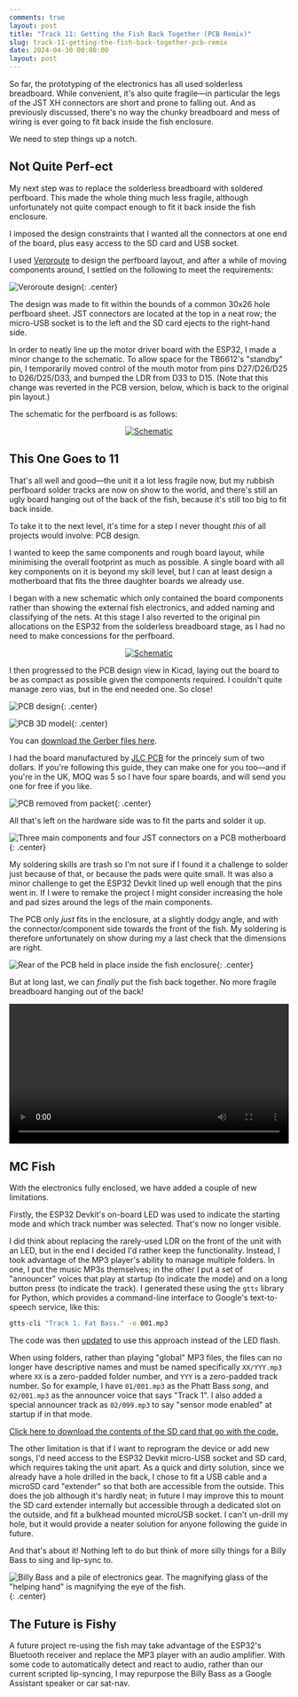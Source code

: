 ```yaml
---
comments: true
layout: post
title: "Track 11: Getting the Fish Back Together (PCB Remix)"
slug: track-11-getting-the-fish-back-together-pcb-remix
date: 2024-04-30 00:00:00
layout: post
---
```


So far, the prototyping of the electronics has all used solderless breadboard. While convenient, it's also quite fragile&mdash;in particular the legs of the JST XH connectors are short and prone to falling out. And as previously discussed, there's no way the chunky breadboard and mess of wiring is ever going to fit back inside the fish enclosure.

We need to step things up a notch.

## Not Quite Perf-ect

My next step was to replace the solderless breadboard with soldered perfboard. This made the whole thing much less fragile, although unfortunately not quite compact enough to fit it back inside the fish enclosure.

I imposed the design constraints that I wanted all the connectors at one end of the board, plus easy access to the SD card and USB socket.

I used [Veroroute](https://sourceforge.net/projects/veroroute/) to design the perfboard layout, and after a while of moving components around, I settled on the following to meet the requirements:

![Veroroute design](/projects/big-mouth-phatt-bass/veroroute.png){: .center}

The design was made to fit within the bounds of a common 30x26 hole perfboard sheet. JST connectors are located at the top in a neat row; the micro-USB socket is to the left and the SD card ejects to the right-hand side.

In order to neatly line up the motor driver board with the ESP32, I made a minor change to the schematic. To allow space for the TB6612's "standby" pin, I temporarily moved control of the mouth motor from pins D27/D26/D25 to D26/D25/D33, and bumped the LDR from D33 to D15. (Note that this change was reverted in the PCB version, below, which is back to the original pin layout.)

The schematic for the perfboard is as follows:

<div class="breakout-full-width"><center><a href="/projects/big-mouth-phatt-bass/schematic-perfboard.png">
<img src="/projects/big-mouth-phatt-bass/schematic-perfboard.png" alt="Schematic"/></a>
</center></div>

## This One Goes to 11

That's all well and good&mdash;the unit it a lot less fragile now, but my rubbish perfboard solder tracks are now on show to the world, and there's still an ugly board hanging out of the back of the fish, because it's still too big to fit back inside.

To take it to the next level, it's time for a step I never thought *this* of all projects would involve: PCB design.

I wanted to keep the same components and rough board layout, while minimising the overall footprint as much as possible. A single board with all key components on it is beyond my skill level, but I can at least design a motherboard that fits the three daughter boards we already use.

I began with a new schematic which only contained the board components rather than showing the external fish electronics, and added naming and classifying of the nets. At this stage I also reverted to the original pin allocations on the ESP32 from the solderless breadboard stage, as I had no need to make concessions for the perfboard.

<div class="breakout-full-width"><center><a href="/projects/big-mouth-phatt-bass/schematic-pcb.png">
<img src="/projects/big-mouth-phatt-bass/schematic-pcb.png" alt="Schematic"/></a>
</center></div>

I then progressed to the PCB design view in Kicad, laying out the board to be as compact as possible given the components required. I couldn't quite manage zero vias, but in the end needed one. So close!

![PCB design](/projects/big-mouth-phatt-bass/pcbdesign.png){: .center}

![PCB 3D model](/projects/big-mouth-phatt-bass/3dmodel.png){: .center}

You can [download the Gerber files here](/projects/big-mouth-phatt-bass/phattbass-gerbers.zip).

I had the board manufactured by [JLC PCB](https://jlcpcb.com/) for the princely sum of two dollars. If you're following this guide, they can make one for you too&mdash;and if you're in the UK, MOQ was 5 so I have four spare boards, and will send you one for free if you like.

![PCB removed from packet](/projects/big-mouth-phatt-bass/23.jpg){: .center}

All that's left on the hardware side was to fit the parts and solder it up.

![Three main components and four JST connectors on a PCB motherboard](/projects/big-mouth-phatt-bass/24.jpg){: .center}

My soldering skills are trash so I'm not sure if I found it a challenge to solder just because of that, or because the pads were quite small. It was also a minor challenge to get the ESP32 Devkit lined up well enough that the pins went in. If I were to remake the project I might consider increasing the hole and pad sizes around the legs of the main components.

The PCB only *just* fits in the enclosure, at a slightly dodgy angle, and with the connector/component side towards the front of the fish. My soldering is therefore unfortunately on show during my a last check that the dimensions are right.

![Rear of the PCB held in place inside the fish enclosure](/projects/big-mouth-phatt-bass/26.jpg){: .center}

But at long last, we can *finally* put the fish back together. No more fragile breadboard hanging out of the back!

<center><video style="width: 720px; max-width:100%" controls><source src="https://video.ianrenton.com/phattbass/phattbass-back-together.webm" type="video/webm"></video></center>

## MC Fish

With the electronics fully enclosed, we have added a couple of new limitations.

Firstly, the ESP32 Devkit's on-board LED was used to indicate the starting mode and which track number was selected. That's now no longer visible.

I did think about replacing the rarely-used LDR on the front of the unit with an LED, but in the end I decided I'd rather keep the functionality. Instead, I took advantage of the MP3 player's ability to manage multiple folders. In one, I put the music MP3s themselves; in the other I put a set of "announcer" voices that play at startup (to indicate the mode) and on a long button press (to indicate the track). I generated these using the `gtts` library for Python, which provides a command-line interface to Google's text-to-speech service, like this:

```bash
gtts-cli "Track 1. Fat Bass." -o 001.mp3
```

The code was then [updated](https://github.com/ianrenton/big-mouth-phatt-bass/commit/737693a2ed3358079e9a240b01f7f0f896ba39de) to use this approach instead of the LED flash.

When using folders, rather than playing "global" MP3 files, the files can no longer have descriptive names and must be named specifically `XX/YYY.mp3` where `XX` is a zero-padded folder number, and `YYY` is a zero-padded track number. So for example, I have `01/001.mp3` as the Phatt Bass *song*, and `02/001.mp3` as the announcer voice that says "Track 1". I also added a special announcer track as `02/099.mp3` to say "sensor mode enabled" at startup if in that mode.

[Click here to download the contents of the SD card that go with the code.](/projects/big-mouth-phatt-bass/sdcard.zip)

The other limitation is that if I want to reprogram the device or add new songs, I'd need access to the ESP32 Devkit micro-USB socket and SD card, which requires taking the unit apart. As a quick and dirty solution, since we already have a hole drilled in the back, I chose to fit a USB cable and a microSD card "extender" so that both are accessible from the outside. This does the job although it's hardly neat; in future I may improve this to mount the SD card extender internally but accessible through a dedicated slot on the outside, and fit a bulkhead mounted microUSB socket. I can't un-drill my hole, but it would provide a neater solution for anyone following the guide in future.

And that's about it! Nothing left to do but think of more silly things for a Billy Bass to sing and lip-sync to.

![Billy Bass and a pile of electronics gear. The magnifying glass of the "helping hand" is magnifying the eye of the fish.](/projects/big-mouth-phatt-bass/27.jpg){: .center}

## The Future is Fishy

A future project re-using the fish may take advantage of the ESP32's Bluetooth receiver and replace the MP3 player with an audio amplifier. With some code to automatically detect and react to audio, rather than our current scripted lip-syncing, I may repurpose the Billy Bass as a Google Assistant speaker or car sat-nav.
